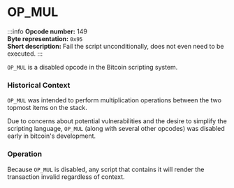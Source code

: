 # OP_MUL
:::info
**Opcode number:** 149  
**Byte representation:** `0x95`  
**Short description:** Fail the script unconditionally, does not even need to be executed.
:::

`OP_MUL` is a disabled opcode in the Bitcoin scripting system.

### Historical Context
`OP_MUL` was intended to perform multiplication operations between the two topmost items on the stack.

Due to concerns about potential vulnerabilities and the desire to simplify the scripting language, `OP_MUL` (along with several other opcodes) was disabled early in bitcoin's development.

### Operation
Because `OP_MUL` is disabled, any script that contains it will render the transaction invalid regardless of context.
